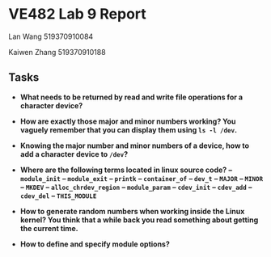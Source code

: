 # VE482 Lab 9 Report

Lan Wang  519370910084

Kaiwen Zhang  519370910188

## Tasks

- **What needs to be returned by read and write file operations for a character device?**

  

- **How are exactly those major and minor numbers working? You vaguely remember that you can display them using `ls -l /dev`.**

  

- **Knowing the major number and minor numbers of a device, how to add a character device to `/dev`?**

  

- **Where are the following terms located in linux source code?**
  **– `module_init`**
  **– `module_exit`**
  **– `printk`**
  **– `container_of`**
  **– `dev_t`**
  **– `MAJOR`**
  **– `MINOR`**
  **– `MKDEV`**
  **– `alloc_chrdev_region`**
  **– `module_param`**
  **– `cdev_init`**
  **– `cdev_add`**
  **– `cdev_del`**
  **– `THIS_MODULE`**

  

- **How to generate random numbers when working inside the Linux kernel? You think that a while back you read something about getting the current time.**

  

- **How to define and specify module options?**